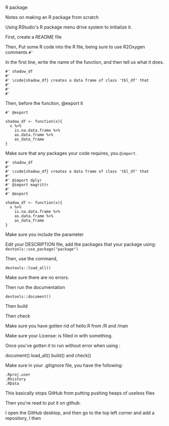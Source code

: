 R package

Notes on making an R package from scratch

Using RStudio's R package menu drive system to initialize it.

First, create a README file

Then, Put some R code into the R file, being sure to use R2Oxygen comments `#'`

In the first line, write the name of the function, and then tell us what it does.

```
#' shadow_df
#'
#' \code{shadow_df} creates a data frame of class 'tbl_df' that 
#'
#' 
#'
```

Then, before the funciton, @export it

```
#' @export

shadow_df <- function(x){
  x %>%
    is.na.data.frame %>%
    as.data.frame %>% 
    as_data_frame
}
```

Make sure that any packages your code requires, you `@import`.

```
#' shadow_df
#'
#' \code{shadow_df} creates a data frame of class 'tbl_df' that
#'
#' @import dplyr
#' @import magrittr
#'
#' @export

shadow_df <- function(x){
  x %>%
    is.na.data.frame %>%
    as.data.frame %>%
    as_data_frame
}
```

Make sure you include the parameter

Edit your DESCRIPTION file, add the packages that your package using: `devtools::use_package("package")`

Then, use the command,

`devtools::load_all()`

Make sure there are no errors.

Then run the documentation

`devtools::document()`

Then build

Then check

Make sure you have gotten rid of hello.R from /R and /man


Make sure your License: is filled in with something.

Once you've gotten it to run without error when using :

document() load_all() build() and check()

Make sure in your .gitignore file, you have the following:

```
.Rproj.user
.Rhistory
.RData
```

This basically stops GitHub from putting pushing heaps of useless files 

Then you're read to put it on github.

I open the GitHub desktop, and then go to the top left corner and add a repository, I then 














